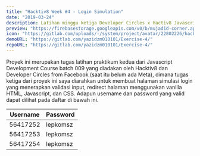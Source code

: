 ```yaml
---
title: "Hacktiv8 Week #4 - Login Simulation"
date: "2019-03-24"
description: Latihan minggu ketiga Developer Circles x Hactiv8 Javascript Development Course
preview: "https://firebasestorage.googleapis.com/v0/b/mujadid-corner.appspot.com/o/project_images%2FScreenshot_20231103_175633.png?alt=media"
icon: "https://gitlab.com/uploads/-/system/project/avatar/22802226/hacktiv8.jpg?width=64"
demoURL: "https://gitlab.com/yazidzm010101/Exercise-4/"
repoURL: "https://gitlab.com/yazidzm010101/Exercise-4/"
---
```


Proyek ini merupakan tugas latihan praktikum kedua dari Javascript Development Course batch 009 yang diadakan oleh Hacktiv8 dan Developer Circles from Facebook (saat itu belum ada Meta), dimana tugas ketiga dari proyek ini saya diarahkan untuk membuat halaman simulasi login yang menerapkan validasi input, redirect halaman menggunakan vanilla HTML, Javascript, dan CSS. Adapun username dan password yang valid dapat dilihat pada daftar di bawah ini.

| Username | Password |
| -------- | -------- |
| 56417252 | lepkomsz |
| 56417253 | lepkomsz |
| 56417254 | lepkomsz |
